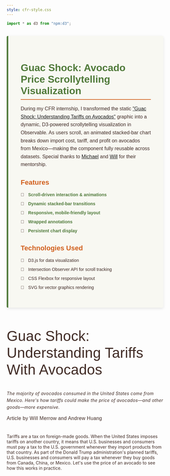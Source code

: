 ```yaml
---
style: cfr-style.css
---
```


```js
import * as d3 from "npm:d3";
```

<!-- Project Description  -->
<section class="project-description">
  <h1>Guac Shock: Avocado Price Scrollytelling Visualization</h1>
  <p>
  During my CFR internship, I transformed the static <a href="https://www.cfr.org/article/guac-shock-understanding-tariffs-avocados">"Guac Shock: Understanding Tariffs on Avocados"</a> graphic into a dynamic, D3-powered scrollytelling visualization in Observable. As users scroll, an animated stacked-bar chart breaks down import cost, tariff, and profit on avocados from Mexico—making the component fully reusable across datasets. Special thanks to <a href="https://www.cfr.org/staff#:~:text=UI/UX%20Designer-,Michael%20Bricknell,-Data%20Systems%20Designer">Michael</a> and <a href="https://www.cfr.org/bio/will-merrow">Will</a> for their mentorship.
  </p>
  <h2>Features</h2>
  <ul>
  <li><strong>Scroll-driven interaction & animations</strong></li>
  <li><strong>Dynamic stacked-bar transitions</strong></li>
  <li><strong>Responsive, mobile-friendly layout</strong></li>
  <li><strong>Wrapped annotations</strong></li>
  <li><strong>Persistent chart display</strong></li>
  </ul>

  <h2>Technologies Used</h2>
  <ul>
    <li>D3.js for data visualization</li>
    <li>Intersection Observer API for scroll tracking</li>
    <li>CSS Flexbox for responsive layout</li>
    <li>SVG for vector graphics rendering</li>
  </ul>
</section>

<!-- Scroll container - Main visualization container -->
<section class="text-content">
<h1 class="article-title">Guac Shock: Understanding Tariffs With Avocados</h1>
<p class="article-description"><em>The majority of avocados consumed in the United States come from Mexico. Here's how tariffs could make the price of avocados—and other goods—more expensive.</em>
</p>
<p class="article-author">
Article by Will Merrow and Andrew Huang
</p>
</section>
<section class="text-content">
<p>Tariffs are a tax on foreign-made goods. When the United States imposes tariffs on another country, it means that U.S. businesses and consumers must pay a tax to the U.S. government whenever they import products from that country. As part of the Donald Trump administration's planned tariffs, U.S. businesses and consumers will pay a tax whenever they buy goods from Canada, China, or Mexico. Let's use the price of an avocado to see how this works in practice.</p>
</section>
<section class="scroll-container">
  <div class="scroll-info">
    <div id="chart-container" class="chart">
      <!-- Scenario title displayed above chart -->
      <h1 id="scenario-title" class="scenario-title"></h1>
      <!-- Left price label - Shows total price -->
      <div id="price-label" class="price-label">
        <span class="avocado">🥑</span> Price of an avocado for U.S. consumer
        <span class="price-value">$0.00</span>
      </div>
      <!-- Chart containers for different screen sizes -->
      <div id="chart-desktop"></div>
    </div>
  </div>
</section>

<section class="text-content">
  <p>Tariffs are a tax on foreign-made goods. When the United States imposes tariffs on another country, it means that U.S. businesses and consumers must pay a tax to the U.S. government whenever they import products from that country. As part of the Donald Trump administration's planned tariffs, U.S. businesses and consumers will pay a tax whenever they buy goods from Canada, China, or Mexico. Let's use the price of an avocado to see how this works in practice.</p>
  
  <p>This is a highly simplified example, as the supply chains of most goods are far more complex. The price of an avocado after tariffs would also depend on decisions made by shipping companies, wholesalers and other intermediaries, and the Mexican supplier. More complex products such as cars involve importing many components—some of which cross the border multiple times, meaning the net price increase from a 25 percent tariff could end up being significantly larger than 25 percent.</p>
  
  <p>And this is not just a hypothetical. The vast majority of avocados eaten by U.S. citizens come from Mexico, including an estimated $2.7 billion worth of avocados imported in 2024. In fact, free trade with Mexico is partly responsible for the rise of avocados in the U.S. diet.</p>
  
  <p>Blanket tariffs on Canada, China, and Mexico would also result in higher prices for many different products, not just groceries. Everything from cars and crude oil to smartphones and computers could be significantly affected. Inflation was a core issue for many voters in the 2024 U.S. election, and price increases from tariffs could add to this concern.</p>
  
  <p>Nor does this example account for inevitable retaliation. Trade partners could choose to impose their own tariffs on the United States in response, as China did in Trump's first term, cutting off access to markets for U.S. exporters. The business these exporters lose will force them to ultimately make painful cuts to jobs, wages, and investment.</p>
  
  <p>To be sure, tariffs are not all bad. They can be a legitimate tool for countering unfair trade practices—such as the dumping of artificially cheap Chinese goods into U.S. markets—that harm U.S. industries. They can also be used to support U.S. sectors critical to national defense and economic stability, or to protect certain U.S. industries from competition. These advantages provide a rationale for the current bipartisan consensus across the Joe Biden and Trump administrations around tariff use. But what ultimately matters is how they're used—like a surgeon's scalpel, targeting specific products and minimizing economic harm, or a blunt weapon, pummeling economies across the board.</p>
  
  <p>Tariffs also generate revenue for the government, although economists generally agree that these gains are far outweighed by the economic pain tariffs cause and cannot replace U.S. income taxes as a source of government income. According to the nonpartisan Tax Foundation, the Trump administration's planned tariffs would generate some $90 billion in revenue in 2025, but lead to 330,000 fewer jobs. This pales in comparison to the some $3 trillion that the federal government received from corporate and individual income taxes in 2024.</p>
</section>

```js
/********************************************
 * DATA LOADING AND INITIALIZATION
 ********************************************/

// 1) Fetch data using FileAttachment
const text = await FileAttachment("data/sections-text.csv").csv({
  typed: true,
}); // Text Box data
const data = await FileAttachment("data/guac-price.csv").csv({ typed: true }); // Bar Chart data

// Annotation data for chart segments
const annotations = [
  {
    key: "profit",
    label: "Profit",
    description: "Kept by U.S. Grocery",
  },
  {
    key: "tariff",
    label: "Tariff",
    description: "Paid by U.S. Grocery to U.S. government",
  },
  {
    key: "cost",
    label: "Price of imported avocado",
    description: "Paid by U.S. Grocery to Mexican supplier",
  },
];

// Process chart data - Convert string values to numbers
data.forEach((d) => {
  d.cost = +d.cost;
  d.tariff = +d.tariff;
  d.profit = +d.profit;
  d.section = +d.section;
  d.total = +d.total;
});

/********************************************
 * SCROLL SECTIONS SETUP
 ********************************************/

const container = d3.select(".scroll-container");

// Create and append scroll sections based on the CSV data
const sections = container
  .selectAll(".scroll-section")
  .data(text.sort((a, b) => a.section - b.section))
  .enter()
  .append("div")
  .attr("class", "scroll-section")
  .attr("data-step", (d) => d.section);

// Add the text-section with proper data-group attribute
const textSections = sections
  .append("div")
  .attr("class", "text-section")
  .attr("data-group", (d) => d.group || `group${d.section}`); // Use group from data or create default

// Add the text-box with HTML content
textSections
  .append("div")
  .attr("class", "text-box")
  .html((d) => {
    return d.text;
  });

/********************************************
 * CHART SETUP
 ********************************************/

// 2) Set up chart dimensions and scales
const width = 170,
  height = 300;
const margin = { top: 20, right: 180, bottom: 20, left: 0 };
const keys = ["cost", "tariff", "profit", "remainder"];
const color = d3
  .scaleOrdinal()
  .domain(keys)
  .range(["#507a3a", "#d1601d", "#92a83b", "transparent"]); // Remainder is transparent

const gap = 15; //gap between annotation and chart
const warpSize = 120; //annotation textbox width

// Bar positioning
const x = d3.scaleBand().domain(["bar"]).range([0, 70]).padding(0.2);

// Height scale
const y = d3.scaleLinear().range([height - margin.bottom, margin.top]);

// Create SVG element
const svg = d3.create("svg").attr("viewBox", [0, 0, width, height]);

// Add SVG to the DOM
document.getElementById("chart-desktop").appendChild(svg.node());

// 3) Create utility function for segments
function getSegments(sectionNum) {
  // Find the data row for this section
  let row = data.find((d) => d.section === sectionNum);
  if (!row) {
    row = { cost: 0, tariff: 0, profit: 0, total: 0 };
  }

  // Create stacked data
  const series = d3.stack().keys(keys)([row]);

  // Format for easier use
  return series.map((layer) => ({
    key: layer.key,
    y0: layer[0][0],
    y1: layer[0][1],
    value: row[layer.key],
    total: row.total,
  }));
}

// 4) Set up transition settings
const DUR = 800;
const EASE = d3.easeCubicOut;
const DELAY = { segments: 0, values: 200, total: 400 };

// 5) Initialize chart groups
svg.append("g").attr("class", "bars");
svg.append("g").attr("class", "values");
svg.append("g").attr("class", "annotations");

// Get references to HTML elements
const scenarioTitle = document.getElementById("scenario-title");
const priceLabel = document.getElementById("price-label");
const priceValue = priceLabel.querySelector(".price-value");

/********************************************
 * CHART UPDATE FUNCTION
 ********************************************/

// 6) Define update function - Called when a new section is visible
function updateChart(sectionNumber) {
  // Get segments - even for section 0
  const segs = getSegments(+sectionNumber);
  const maxY = d3.max(segs, (d) => d.y1);
  y.domain([0, maxY]);

  // Special handling for section 0 - Show empty chart
  if (sectionNumber === 0) {
    // Show price label but hide price value
    priceLabel.style.opacity = 1;
    priceValue.style.opacity = 0;

    // Hide scenario title
    scenarioTitle.style.opacity = 0;

    // For section 0, animate bars to height 0
    segs.forEach((seg) => {
      seg.y0 = 0;
      seg.y1 = 0;
      seg.value = 0;
    });
  }

  // Update bar segments
  svg
    .select("g.bars")
    .selectAll("rect.segment")
    .data(segs, (d) => d.key)
    .join(
      // Enter new bars
      (enter) =>
        enter
          .append("rect")
          .attr("class", "segment")
          .attr("x", x("bar"))
          .attr("width", x.bandwidth())
          .attr("y", y(0))
          .attr("height", 0)
          .attr("fill", (d) =>
            d.key === "remainder" ? "transparent" : color(d.key)
          )
          .call((g) =>
            g
              .transition()
              .duration(DUR)
              .ease(EASE)
              .attr("y", (d) => y(d.y1))
              .attr("height", (d) => y(d.y0) - y(d.y1))
          ),
      // Update existing bars
      (update) =>
        update
          .transition()
          .duration(DUR)
          .ease(EASE)
          .attr("y", (d) => y(d.y1))
          .attr("height", (d) => y(d.y0) - y(d.y1))
          .attr("fill", (d) =>
            d.key === "remainder" ? "transparent" : color(d.key)
          ),
      // Remove old bars
      (exit) =>
        exit
          .transition()
          .duration(DUR / 2)
          .attr("y", y(0))
          .attr("height", 0)
          .remove()
    );

  // Update value labels (skip for section 0)
  svg
    .select("g.values")
    .selectAll("text.value")
    .data(
      // Filter segments that should have labels
      sectionNumber === 0
        ? []
        : segs.filter((d) => d.value > 0 && d.key !== "remainder"),
      (d) => d.key
    )
    .join(
      // Enter new labels
      (enter) =>
        enter
          .append("text")
          .attr("class", "value")
          .attr("x", x("bar") + x.bandwidth() / 2)
          .attr("y", y(0))
          .attr("fill", "white")
          .attr("font-size", "10px")
          .attr("text-anchor", "middle")
          .attr("opacity", 0)
          .text((d) => `$${d.value.toFixed(2)}`)
          .call((g) =>
            g
              .transition()
              .delay(DELAY.values)
              .duration(DUR)
              .ease(EASE)
              .attr("y", (d) => (y(d.y0) + y(d.y1)) / 2 + 2)
              .attr("opacity", 1)
          ),
      // Update existing labels
      (update) =>
        update
          .transition()
          .delay(DELAY.values)
          .duration(DUR)
          .ease(EASE)
          .attr("y", (d) => (y(d.y0) + y(d.y1)) / 2 + 2)
          .attr("opacity", 1)
          .text((d) => `$${d.value.toFixed(2)}`),
      // Remove old labels
      (exit) =>
        exit
          .transition()
          .duration(DUR / 2)
          .attr("opacity", 0)
          .remove()
    );

  // Utility function to wrap text for annotations
  function wrapText(text, width) {
    const words = text.split(/\s+/).reverse();
    let word;
    let line = [];
    const lines = [];
    while ((word = words.pop())) {
      line.push(word);
      const testLine = line.join(" ");
      const testWidth = testLine.length * 6; // Approximate width calculation
      if (testWidth > width && line.length > 1) {
        line.pop();
        lines.push(line.join(" "));
        line = [word];
      }
    }
    lines.push(line.join(" "));
    return lines;
  }

  // Update annotations (skip for section 0)
  svg
    .select("g.annotations")
    .selectAll("text.annotation")
    .data(
      // Filter segments that should have annotations
      sectionNumber === 0
        ? []
        : segs.filter((d) => d.value > 0 && d.key !== "remainder"),
      (d) => d.key
    )
    .join(
      (enter) => {
        const annotationText = enter
          .append("text")
          .attr("class", "annotation")
          .attr("x", x("bar") + x.bandwidth() / 2) // Position next to the value
          .attr("y", (d) => (y(d.y0) + y(d.y1)) / 2 - 10) // Align with value text
          .attr("fill", (d) => color(d.key))
          .attr("font-size", "10px")
          .attr("text-anchor", "start")
          .attr("opacity", 0);

        annotationText
          .selectAll("tspan.label")
          .data((d) => {
            const annotation = annotations.find((a) => a.key === d.key);
            return annotation ? wrapText(annotation.label, warpSize) : [];
          })
          .join("tspan")
          .attr("class", "label")
          .attr("x", x("bar") + x.bandwidth() + gap)
          .attr("dy", "1.2em")
          .text((d) => d);

        // Add description with line break and styled as italic
        annotationText.each(function (d) {
          const annotation = annotations.find((a) => a.key === d.key);
          if (annotation && annotation.description) {
            const lines = wrapText(annotation.description, warpSize);
            const node = d3.select(this);

            lines.forEach((line, i) => {
              node
                .append("tspan")
                .attr("class", "description")
                .attr("x", x("bar") + x.bandwidth() + gap)
                .attr("dy", i === 0 ? "1.5em" : "1.2em") // larger spacing for first line
                .attr("font-style", "italic")
                .attr("font-size", "8px")
                .attr("fill-opacity", 0.8)
                .text(line);
            });
          }
        });

        annotationText.call((g) =>
          g
            .transition()
            .delay(DELAY.values)
            .duration(DUR)
            .ease(EASE)
            .attr("opacity", 1)
        );
      },
      (update) => {
        // First, remove all existing tspans to avoid duplicates
        update.selectAll("tspan").remove();

        // Re-add label tspans
        update
          .selectAll("tspan.label")
          .data((d) => {
            const annotation = annotations.find((a) => a.key === d.key);
            return annotation ? wrapText(annotation.label, warpSize) : [];
          })
          .join("tspan")
          .attr("class", "label")
          .attr("x", x("bar") + x.bandwidth() + gap)
          .attr("dy", "1.2em")
          .text((d) => d);

        // Re-add description tspans
        update.each(function (d) {
          const annotation = annotations.find((a) => a.key === d.key);
          if (annotation && annotation.description) {
            const lines = wrapText(annotation.description, warpSize);
            const node = d3.select(this);

            lines.forEach((line, i) => {
              node
                .append("tspan")
                .attr("class", "description")
                .attr("x", x("bar") + x.bandwidth() + gap)
                .attr("dy", i === 0 ? "1.5em" : "1.2em")
                .attr("font-style", "italic")
                .attr("font-size", "8px")
                .attr("fill-opacity", 0.8)
                .text(line);
            });
          }
        });

        update
          .transition()
          .delay(DELAY.values)
          .duration(DUR)
          .ease(EASE)
          .attr("y", (d) => (y(d.y0) + y(d.y1)) / 2 - 10)
          .attr("opacity", 1)
          .attr("fill", (d) => color(d.key));
      },
      (exit) =>
        exit
          .transition()
          .duration(DUR / 2)
          .attr("opacity", 0)
          .remove()
    );

  // Update the HTML scenario title
  const sectionText = text.find((t) => t.section === +sectionNumber);

  // Update title with transition
  if (sectionNumber >= 2 && sectionText && sectionText.title) {
    // Only transition if the title is different
    if (scenarioTitle.textContent !== sectionText.title) {
      // First fade out
      scenarioTitle.style.opacity = 0;

      // Then change text and fade in after transition completes
      setTimeout(() => {
        scenarioTitle.textContent = sectionText.title;
        scenarioTitle.style.opacity = 1;
      }, 300);
    } else {
      // If same title, just ensure it's visible
      scenarioTitle.style.opacity = 1;
    }
  } else {
    // Hide title if no title for this section
    scenarioTitle.style.opacity = 0;
  }

  // Update the HTML price label (already handled for section 0)
  if (sectionNumber !== 0) {
    const topSeg = segs[segs.length - 1];

    // Always show price label for all sections
    priceLabel.style.opacity = 1;

    // Fill price value and control its visibility
    if (topSeg.total > 0) {
      priceValue.textContent = `$${topSeg.total.toFixed(2)}`;
      priceValue.style.opacity = 1;
    } else {
      priceValue.style.opacity = 0;
    }
  }
}

/********************************************
 * INTERSECTION OBSERVER SETUP
 ********************************************/

// 7) Set up the intersection observer
const secs = document.querySelectorAll(".scroll-section");
let lastVisibleSection = 0; // Keep track of the last visible section

const obs = new IntersectionObserver(
  (ents) => {
    // Find the most visible section
    let best = ents
      .filter((e) => e.isIntersecting)
      .sort((a, b) => b.intersectionRatio - a.intersectionRatio)[0];

    if (best) {
      // If a section is visible, update the chart
      const step = +best.target.dataset.step;
      lastVisibleSection = step; // Update the last visible section
      updateChart(step);
    } else if (
      window.scrollY >
      document.body.scrollHeight - window.innerHeight - 100
    ) {
      // Last chart persist : If we're near the bottom of the page, keep showing the last section
      updateChart(lastVisibleSection);
    } else if (window.scrollY < 100) {
      // If we're near the top of the page, show the first section
      updateChart(0);
    } else {
      // Otherwise, continue showing last visible section
      updateChart(lastVisibleSection);
    }
  },
  {
    rootMargin: "0px", //"-50% 0% -50% 0%", //Consider middle 50% of viewport(top, right, bottom, left).
    threshold: 0.1, //[0, 0.25, 0.5, 0.75, 1], // Various thresholds for better detection
  }
);

// 8) Start observing sections and initialize chart
secs.forEach((s) => obs.observe(s));

// Initialize with section 0 state - no chart, only price label
updateChart(0);

// Add scroll event listener to handle cases where no section is visible
window.addEventListener("scroll", () => {
  // If we're near the bottom of the page and no section is intersecting
  if (
    window.scrollY > document.body.scrollHeight - window.innerHeight - 200 &&
    lastVisibleSection > 0
  ) {
    updateChart(lastVisibleSection);
  } else if (window.scrollY < 100) {
    // If we're at the top of the page, show section 0
    updateChart(0);
  }
});

// Cleanup on invalidation
invalidation.then(() => {
  obs.disconnect();
  window.removeEventListener("scroll");
});
```

<style>
/********************************************
 * PROJECT DESCRIPTION
 ********************************************/
.project-description {
  max-width: 700px;
  margin: 2rem auto 4rem auto;
  padding: 2rem;
  background-color: #f8f8f2;
  border-left: 5px solid #507a3a;
  border-radius: 4px;
  box-shadow: 0 3px 10px rgba(0, 0, 0, 0.1);
  font-family: var(--sans-serif);
}

.project-description h1 {
  color: #507a3a;
  font-size: 32px;
  margin-bottom: 1rem;
  border-bottom: 2px solid #d1601d;
  padding-bottom: 0.5rem;
}

.project-description h2 {
  color: #d1601d;
  font-size: 22px;
  margin-top: 2rem;
  margin-bottom: 1rem;
}

.project-description p {
  line-height: 1.6;
  font-size: 16px;
}

.project-description ul {
  list-style-type: none;
  padding-left: 0;
}

.project-description li {
  position: relative;
  padding-left: 1.5rem;
  margin-bottom: 0.5rem;
  line-height: 1.5;
}

.project-description li:before {
  content: "🥑";
  position: absolute;
  left: 0;
  font-size: 0.9rem;
}

.project-description strong {
  color: #507a3a;
}

/********************************************
 * TEXT CONTENTS
 ********************************************/
 .text-content {
    max-width: 720px;
    margin: 0 auto;
    margin-bottom: 40px;
    font-size 10pt;
letter-spacing 0.32px;
line-height 1.3em;
}

.article-title {
    font-size: 46px;
font-weight: 400;
letter-spacing: 0.32px;
font-family: var(--sans-serif);
}

.article-description {
    font-size: 14px;
letter-spacing: 0.32px;
line-height: 21.98px;
}

.article-author {
    font-size: 16px;
letter-spacing: 0.32px;
font-family: var(--sans-serif);
}
/********************************************
 * LAYOUT AND CONTAINERS
 ********************************************/
:root {
  --text-width: 50%;  /* Text container width */
  --chart-width: 50%; /* Chart container width */
  --sans-serif: Larsseit, Arial, serif;
  --serif: "Lyon Text Web", serif;
}
* {
    color: rgb(65, 44, 38);
}
/* Container for the whole scrolling experience */
.scroll-container {
  position: relative;
  margin: 1rem auto;
  font-family: var(--sans-serif);
  max-width: 900px;
}

.scroll-info {
  position: sticky;
  height: 100vh;
  top: 0;
  margin: 0 auto;
  display: flex;
  align-items: center;
  justify-content: end;
  font-size: 64px;
}

/* Section for each step of the scroll */
.scroll-section {
  position: relative;
  height: 100vh;
  display: flex;
  align-items: start;
  justify-content: center;
  padding: 1rem;
  box-sizing: border-box;
}

/* Extra space after the last section */
.scroll-section:last-child {
  margin-bottom: 50vh; /* Add extra space at the bottom */
  position: relative;
}

/* Dummy element to trigger observer at bottom */
.scroll-container::after {
  content: "";
  display: block;
  height: 100px;
  width: 100%;
}

/********************************************
 * CHART ELEMENTS
 ********************************************/

/* Scenario title styling */
.scenario-title {
  position: absolute;
  top: 0;
  left: 0;
  text-align: left;
  font-size: 1rem;
  color: #4b535d;
  opacity: 0;
  transition: opacity 0.3s ease;
  margin: 0;
}

/* Price label styling */
.avocado {
  font-size: 30pt;
  line-height: 1.5em;
}

.price-label {
  width: 30%;
  line-height: 1.3em;
  font-size: 12pt;
  text-align: right;
  display: flex;
  flex-direction: column;
  opacity: 0;
  transition: opacity 0.8s ease;
  z-index: 10;
  min-width: 100px;
  max-width: 118px;
}

/* Price value display */
.price-value {
  font-size: 15pt;
  font-weight: bold;
  margin-top: 0.5em;
  height: 1.2em; /* Fixed height to prevent layout shift */
  opacity: 0; /* Start with opacity 0 */
  transition: opacity 0.8s ease; /* Smooth transition */
}

/* Chart container element */
#chart-container {
  position: relative;
  z-index: 1;
  display: flex;
  align-items: center;
  justify-content: center;
  padding-top: 2rem;
  gap: 1rem;
}

/********************************************
 * TEXT STYLES AND HIGHLIGHTING
 ********************************************/

.text-box {
  background: white;
  padding: 20px;
  max-width: 300px;
  border-radius: 4px;
  box-shadow: 0 4px 12px rgba(0, 0, 0, 0.1);
  opacity: 0.93;
  position: relative;
  margin: 0 20px;
  font-family: "Lyon-RegularNo2", serif;
  color: #4b535d;
  letter-spacing: 0.36px;
  font-size: 16px;
}

/* Highlighting text elements */
.profit {
  background-color: #92a83b; 
  color: #ffffff;
  padding: 2px 4px;
  border-radius: 2px;
}

.price {
  font-weight: bold;
}

/* Color class styles */
.text-avocado { 
  background-color: #507a3a; 
  color: #ffffff; 
}

.text-tariff { 
  background-color: #d1601d; 
  color: #ffffff; 
}

.text-profit { 
  background-color: #92a83b; 
  color: #ffffff; 
}

.text-consumer { 
  background-color: #4b535d; 
  color: #ffffff; 
  font-family: "Lyon-RegularNo2" !important;
  letter-spacing: 0.36px;
  font-size: 16px;
}

/* Annotation Styles */
.annotation, .values {
  font-weight: 600;
}

.description {
  font-style: italic;
  font-size: 0.8em;
  font-weight: 500;
}

/********************************************
 * RESPONSIVE DESIGN
 ********************************************/

/* Desktop */
@media (min-width: 760px) {
  .project-description {
    padding: 2.5rem;
  }
  
  #chart-desktop {
    display: flex;
    height: 500px;
  }
  
  #chart-container {
    width: 50%;
  }
  
  .text-section {
    position: absolute;
    top: 0;
    left: 0;
    display: flex;
    justify-content: center;
  }
}

/* Tablet and Mobile */
@media (max-width: 759px) {
  .project-description {
    padding: 1.5rem;
    margin: 1rem auto 2rem auto;
  }
  
  .project-description h1 {
    font-size: 24px;
  }
  
  .project-description h2 {
    font-size: 18px;
  }
  
  .scenario-title {
    text-align: center;
    width: 100%;
  }
  
  #chart-container {
    width: 100%;
    max-width: 500px;
    margin: 0 auto;
  }
  
  .text-section {
    margin: 20px auto;
  }
  
  .text-box {
    margin: 20px auto;
    box-shadow: 0 2px 8px rgba(0,0,0,0.1) !important;
  }
  
  #chart-desktop {
    display: flex;
    justify-content: end;
    width: 70%;
    max-width: 250px;
  }
}
</style>
